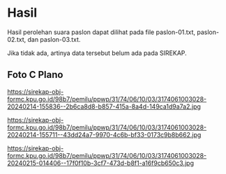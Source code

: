 # Hasil

Hasil perolehan suara paslon dapat dilihat pada file paslon-01.txt, paslon-02.txt, dan paslon-03.txt.

Jika tidak ada, artinya data tersebut belum ada pada SIREKAP.

## Foto C Plano

https://sirekap-obj-formc.kpu.go.id/98b7/pemilu/ppwp/31/74/06/10/03/3174061003028-20240214-155836--2b6ca8d8-b857-415a-8a4d-149ca1d9a7a2.jpg

https://sirekap-obj-formc.kpu.go.id/98b7/pemilu/ppwp/31/74/06/10/03/3174061003028-20240214-155711--43dd24a7-9970-4c6b-bf33-0173c9b8b662.jpg

https://sirekap-obj-formc.kpu.go.id/98b7/pemilu/ppwp/31/74/06/10/03/3174061003028-20240215-014406--17f0f10b-3cf7-473d-b8f1-a16f9cb650c3.jpg
